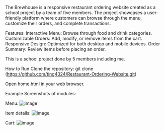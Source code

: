 The Brewhouse is a responsive restaurant ordering website created as a school project by a team of five members. The project showcases a user-friendly platform where customers can browse through the menu, customize their orders, and complete transactions.

Features:
Interactive Menu: Browse through food and drink categories.
Customizable Orders: Add, modify, or remove items from the cart.
Responsive Design: Optimized for both desktop and mobile devices.
Order Summary: Review items before placing an order.

This is a school project done by 5 members including me.

How to Run
Clone the repository:
git clone (https://github.com/ting4324/Restaurant-Ordering-Website.git)

Open home.html in your web browser.

Example Screenshots of modules:

Menu:
![image](https://github.com/user-attachments/assets/dec017ca-fb06-4873-b3d4-22e3c632d0a4)

Item details:
![image](https://github.com/user-attachments/assets/002a97e8-1769-40af-ad68-1879e3c5812d)

Cart:
![image](https://github.com/user-attachments/assets/70dd1b41-af4e-4a58-bf20-39c2fe18f93a)




